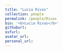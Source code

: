 ```yaml
---
title: "Lucia Rivas"
collection: people
permalink: /people/Rivas
bio: '<b>Lucia Rivas</b>'
githuburl:
osfurl:
avatar_url:
personal_url:
---
```

